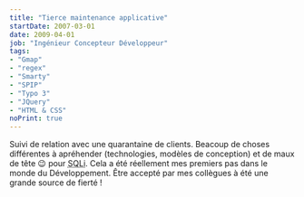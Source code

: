 ```yaml
---
title: "Tierce maintenance applicative"
startDate: 2007-03-01
date: 2009-04-01
job: "Ingénieur Concepteur Développeur"
tags:
- "Gmap"
- "regex"
- "Smarty"
- "SPIP"
- "Typo 3"
- "JQuery"
- "HTML & CSS"
noPrint: true
---
```


Suivi de relation avec une quarantaine de clients.<!--more-->
Beacoup de choses différentes à apréhender (technologies, modèles de conception) et de maux de tête :wink: pour <abbr title="Société de service informatique">SQLi</abbr>. Cela a été réellement mes premiers pas dans le monde du Développement. Être accepté par mes collègues à été une grande source de fierté !
